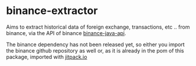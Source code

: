 # binance-extractor
Aims to extract historical data of foreign exchange, transactions, etc .. from binance, via the API of binance [binance-java-api](https://github.com/binance-exchange/binance-java-api).

The binance dependency has not been released yet, so either you import the binance github repository as well or, as it is already in the pom of this package, imported with [jitpack.io](https://jitpack.io/)
